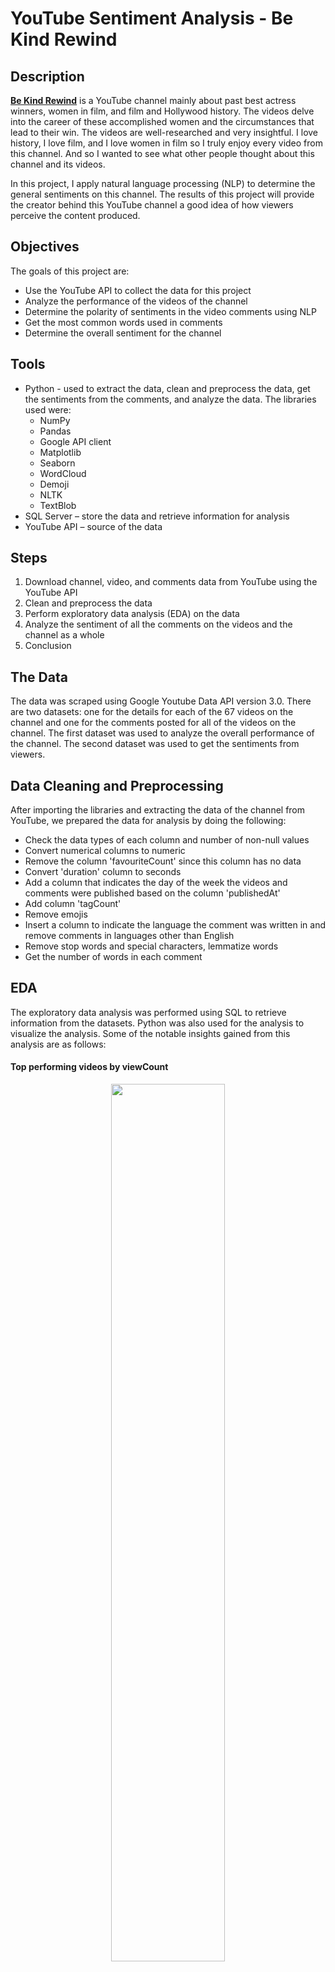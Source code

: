 # YouTube Sentiment Analysis - Be Kind Rewind

## Description
**[Be Kind Rewind](https://www.youtube.com/channel/UCNiolZNLiJplmCCzqk9-czQ)** is a YouTube channel mainly about past best actress winners, women in film, and film and Hollywood history. The videos delve into the career of these accomplished women and the circumstances that lead to their win. The videos are well-researched and very insightful. I love history, I love film, and I love women in film so I truly enjoy every video from this channel. And so I wanted to see what other people thought about this channel and its videos.  

In this project, I apply natural language processing (NLP) to determine the general sentiments on this channel. The results of this project will provide the creator behind this YouTube channel a good idea of how viewers perceive the content produced.

## Objectives
The goals of this project are:
- Use the YouTube API to collect the data for this project  
- Analyze the performance of the videos of the channel  
- Determine the polarity of sentiments in the video comments using NLP  
- Get the most common words used in comments  
- Determine the overall sentiment for the channel  

## Tools
- Python - used to extract the data, clean and preprocess the data, get the sentiments from the comments, and analyze the data. The libraries used were:  
  - NumPy  
  - Pandas  
  - Google API client  
  - Matplotlib  
  - Seaborn  
  - WordCloud  
  - Demoji  
  - NLTK  
  - TextBlob  
- SQL Server – store the data and retrieve information for analysis  
- YouTube API – source of the data  

## Steps
1. Download channel, video, and comments data from YouTube using the YouTube API
2. Clean and preprocess the data
3. Perform exploratory data analysis (EDA) on the data
4. Analyze the sentiment of all the comments on the videos and the channel as a whole
5. Conclusion   

## The Data
The data was scraped using Google Youtube Data API version 3.0. There are two datasets: one for the details for each of the 67 videos on the channel and one for the comments posted for all of the videos on the channel. The first dataset was used to analyze the overall performance of the channel. The second dataset was used to get the sentiments from viewers.

## Data Cleaning and Preprocessing
After importing the libraries and extracting the data of the channel from YouTube, we prepared the data for analysis by doing the following:
- Check the data types of each column and number of non-null values
- Convert numerical columns to numeric
- Remove the column 'favouriteCount' since this column has no data
- Convert 'duration' column to seconds
- Add a column that indicates the day of the week the videos and comments were published based on the column 'publishedAt'
- Add column 'tagCount'
- Remove emojis	
- Insert a column to indicate the language the comment was written in and remove comments in languages other than English
- Remove stop words and special characters, lemmatize words
- Get the number of words in each comment

## EDA
The exploratory data analysis was performed using SQL to retrieve information from the datasets. Python was also used for the analysis to visualize the analysis. Some of the notable insights gained from this analysis are as follows:

#### Top performing videos by viewCount
<p align="center">
  <img width="60%" height="60%" src="/images/eda1t.jpg" />
  <img width="100%" height="100%" src="/images/eda1g.jpg" />
</p>
The most viewed videos are those that discuss movies and personalities who are familiar to today’s audiences. The channel goes over the story of past best actress winners all the way from the infancy of the Oscars. Average viewers may not be able to easily recognize and relate to the subject of some of the videos especially those from the Golden Age of Hollywood. The top 4 most viewed videos cover movies that were recently made (or remade) or actresses that are currently active who won their Oscar within the last 2 decades. The top 5 and 6 most watched video also has this characteristic in a way. They delve into the story  of 2 actresses from the Golden Age of Hollywood who were the subjects of a recent popular TV series. 

#### Average view count of videos
<p align="center">
  <img width="60%" height="60%" src="/images/eda3.jpg" />
</p>
The average views of channel per video is 352,354.

#### Videos with the most comments
<p align="center">
  <img width="60%" height="60%" src="/images/eda5t.jpg" />
  <img width="100%" height="100%" src="/images/eda5g.jpg" />
</p>
Videos with the most comments are also those that cover actresses and movies that are more recent as they would be more familiar to today’s viewers.

#### Average number of comments
<p align="center">
  <img width="60%" height="60%" src="/images/eda7.jpg" />
</p>
The average number of comments on the channel’s videos is 1,246.

#### Video comments per 1000 views
<p align="center">
  <img width="60%" height="60%" src="/images/eda8t.jpg" />
  <img width="100%" height="100%" src="/images/eda8g.jpg" />
</p>
Video comments are correlated to views since the more views a video has, the more chance the video will have of getting comments. Thus, to be able to better compare the comment count of videos, we need to consider them in the context of their view counts. The comment count was divided by the total views of each video and then multiplied by 1000. Using this ratio, we can see that the most commented video per 1000 views is the channel’s Q&A video. Perhaps the reason behind this is that this video is a way for the creator of the channel to engage with the channel’s audience and this, in turn, resulted to more comments.

#### Average number of words in comments for all videos
<p align="center">
  <img width="60%" height="60%" src="/images/eda15.jpg" />
</p>
Comments have an average length of 33 words. 

#### Correlation of viewCount, likeCount, commentCount, duration, tagCount, and comment_view_ratio
<p align="center">
  <img width="100%" height="100%" src="/images/eda19.jpg" />
</p>
There is a high correlation between viewCount, likeCount, and commentCount. The more a video is viewed, the higher the chance of it getting likes and comments from the viewers.

#### Scatterplot  of viewCount against commentCount, likeCount, tagCount, and durationSecs
<p align="center">
  <img width="100%" height="100%" src="/images/eda20.jpg" />
</p>
As seen in the correlation matrix, there is a positive correlation between commentCount and viewCount as well as likeCount and viewCount. Videos with higher viewCounts have higher like counts and comment counts. There is no distinguishable relationship between durationSecs and viewCount as well as tagCount and viewCount. 

## Sentiment Analysis
TextBlob was used to analyze each comment and determine their subjectivity and polarity. **Polarity** defines orientation of a statement whether it expresses a positive, neutral, or negative sentiment. It expressed as a score from -1 to +1 where -1 means a negative statement and +1 means a positive statement. **Subjectivity** measures the amount of personal opinion or factual information contained in a text. It’s value is from 0 to 1 with 1 meaning it expresses personal opinion. 

Based on the polarity score, each comment was tagged as ‘Positive’ if the score > 0, ‘Neutral’ if the score = 0, and ‘Negative’ if the score < 0. 

#### Overall Sentiment
<p align="center">
  <img width="60%" height="60%" src="/images/number-of-sentiment.jpg" />
  <img width="100%" height="100%" src="/images/number-of-sentiment-g.jpg" />
</p>
The channel has more positive comments than neutral or negative comments. With 63.53% of the comments being positive, viewers generally like the content available on the channel Be Kind Rewind.

#### Average sentiment on videos
<p align="center">
  <img width="60%" height="60%" src="/images/avg-sentiment.jpg" />
</p>
The videos have an average of 64.88% of their comments being positive. Negative comments are only 11.63% on average for the videos.

#### Top 10 videos with the highest percentage of positive comments
<p align="center">
  <img width="60%" height="60%" src="/images/top-vids-pos-com-t.jpg" />
  <img width="100%" height="100%" src="/images/top-vids-pos-com-g.jpg" />
</p>

#### Top 10 videos with the highest percentage of negative comments
<p align="center">
  <img width="60%" height="60%" src="/images/top-vids-neg-com-t.jpg" />
  <img width="100%" height="100%" src="/images/top-vids-neg-com-g.jpg" />
</p>

#### Top 10 users with most positive comments
<p align="center">
  <img width="60%" height="60%" src="/images/top-users-pos-com.jpg" />
</p>

#### Word Cloud of Positive Video Comments
<p align="center">
  <img width="60%" height="60%" src="/images/word-cloud-positive.jpg" />
</p>

## Conclusion
Based on the sentiments of comments on the channel’s videos, we can conclude that the channel is generally well received by viewers.  Majority of the comments (63.53%) are positive. The videos have an average of 64.88% of their comments being positive. Some of the most used words in the positive comments are **love, great, think, time, good,** and **woman**. 
